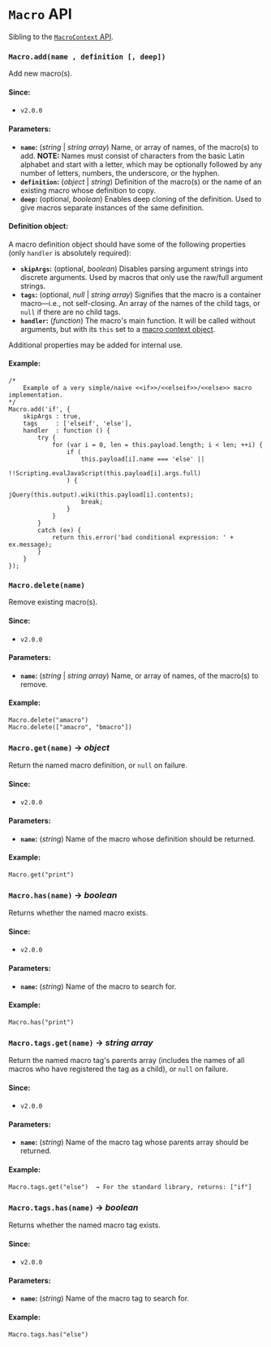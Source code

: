 <!-- ***********************************************************************************************
	Macro API
************************************************************************************************ -->
<h1 id="macro-api"><code>Macro</code> API</h1>

Sibling to the [`MacroContext` API](#macrocontext-api).

<!-- *********************************************************************** -->

<span id="macro-api-method-add"></span>
### `Macro.add(name , definition [, deep])`

Add new macro(s).

#### Since:

* `v2.0.0`

#### Parameters:

* **`name`:** (*string* | *string array*) Name, or array of names, of the macro(s) to add.  **NOTE:** Names must consist of characters from the basic Latin alphabet and start with a letter, which may be optionally followed by any number of letters, numbers, the underscore, or the hyphen.
* **`definition`:** (*object* | *string*) Definition of the macro(s) or the name of an existing macro whose definition to copy.
* **`deep`:** (optional, *boolean*) Enables deep cloning of the definition.  Used to give macros separate instances of the same definition.

#### Definition object:

A macro definition object should have some of the following properties (only `handler` is absolutely required):

* **`skipArgs`:** (optional, *boolean*) Disables parsing argument strings into discrete arguments.  Used by macros that only use the raw/full argument strings.
* **`tags`:** (optional, *null* | *string array*) Signifies that the macro is a container macro—i.e., not self-closing.  An array of the names of the child tags, or `null` if there are no child tags.
* **`handler`:** (*function*) The macro's main function.  It will be called without arguments, but with its `this` set to a [macro context object](#macrocontext-api).

Additional properties may be added for internal use.

#### Example:

```
/*
	Example of a very simple/naive <<if>>/<<elseif>>/<<else>> macro implementation.
*/
Macro.add('if', {
	skipArgs : true,
	tags     : ['elseif', 'else'],
	handler  : function () {
		try {
			for (var i = 0, len = this.payload.length; i < len; ++i) {
				if (
					this.payload[i].name === 'else' ||
					!!Scripting.evalJavaScript(this.payload[i].args.full)
				) {
					jQuery(this.output).wiki(this.payload[i].contents);
					break;
				}
			}
		}
		catch (ex) {
			return this.error('bad conditional expression: ' + ex.message);
		}
	}
});
```

<!-- *********************************************************************** -->

<span id="macro-api-method-delete"></span>
### `Macro.delete(name)`

Remove existing macro(s).

#### Since:

* `v2.0.0`

#### Parameters:

* **`name`:** (*string* | *string array*) Name, or array of names, of the macro(s) to remove.

#### Example:

```
Macro.delete("amacro")
Macro.delete(["amacro", "bmacro"])
```

<!-- *********************************************************************** -->

<span id="macro-api-method-get"></span>
### `Macro.get(name)` → *object*

Return the named macro definition, or `null` on failure.

#### Since:

* `v2.0.0`

#### Parameters:

* **`name`:** (*string*) Name of the macro whose definition should be returned.

#### Example:

```
Macro.get("print")
```

<!-- *********************************************************************** -->

<span id="macro-api-method-has"></span>
### `Macro.has(name)` → *boolean*

Returns whether the named macro exists.

#### Since:

* `v2.0.0`

#### Parameters:

* **`name`:** (*string*) Name of the macro to search for.

#### Example:

```
Macro.has("print")
```

<!-- *********************************************************************** -->

<span id="macro-api-method-tags-get"></span>
### `Macro.tags.get(name)` → *string array*

Return the named macro tag's parents array (includes the names of all macros who have registered the tag as a child), or `null` on failure.

#### Since:

* `v2.0.0`

#### Parameters:

* **`name`:** (*string*) Name of the macro tag whose parents array should be returned.

#### Example:

```
Macro.tags.get("else")  → For the standard library, returns: ["if"]
```

<!-- *********************************************************************** -->

<span id="macro-api-method-tags-has"></span>
### `Macro.tags.has(name)` → *boolean*

Returns whether the named macro tag exists.

#### Since:

* `v2.0.0`

#### Parameters:

* **`name`:** (*string*) Name of the macro tag to search for.

#### Example:

```
Macro.tags.has("else")
```
